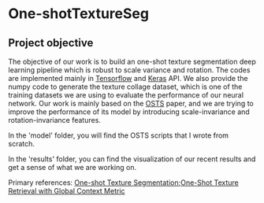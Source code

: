 # One-shotTextureSeg

## Project objective

The objective of our work is to build an one-shot texture segmentation deep learning pipeline which is robust to scale variance and rotation. The codes are implemented mainly in [Tensorflow](https://www.tensorflow.org/) and [Keras](https://keras.io/) API. We also provide the numpy code to generate the texture collage dataset, which is one of the training datasets we are using to evaluate the performance of our neural network. Our work is mainly based on the [OSTS](https://arxiv.org/abs/1807.02654) paper, and we are trying to improve the performance of its model by introducing scale-invariance and rotation-invariance features. 

In the 'model' folder, you will find the OSTS scripts that I wrote from scratch.

In the 'results' folder, you can find the visualization of our recent results and get a sense of what we are working on.

Primary references: [One-shot Texture Segmentation](https://arxiv.org/abs/1807.02654);[One-Shot Texture Retrieval with Global Context Metric](https://arxiv.org/abs/1905.06656)
